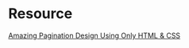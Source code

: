# Resource
[Amazing Pagination Design Using Only HTML & CSS](https://www.youtube.com/watch?v=DaDyR9KniLU)
